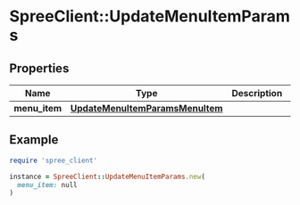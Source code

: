 # SpreeClient::UpdateMenuItemParams

## Properties

| Name | Type | Description | Notes |
| ---- | ---- | ----------- | ----- |
| **menu_item** | [**UpdateMenuItemParamsMenuItem**](UpdateMenuItemParamsMenuItem.md) |  |  |

## Example

```ruby
require 'spree_client'

instance = SpreeClient::UpdateMenuItemParams.new(
  menu_item: null
)
```

